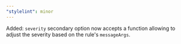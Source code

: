 ```yaml
---
"stylelint": minor
---
```


Added: `severity` secondary option now accepts a function allowing to adjust the severity based on the rule's `messageArgs`.
